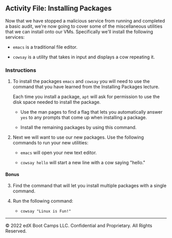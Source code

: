 ## Activity File: Installing Packages

Now that we have stopped a malicious service from running and completed a basic audit, we're now going to cover some of the miscellaneous utilities that we can install onto our VMs. Specifically we'll install the following services:

- `emacs` is a traditional file editor. 

- `cowsay` is a utility that takes in input and displays a cow repeating it. 

### Instructions

1. To install the packages `emacs` and `cowsay` you will need to use the command that you have learned from the Installing Packages lecture.

   Each time you install a package, `apt` will ask for permission to use the disk space needed to install the package.

    - Use the man pages to find a flag that lets you automatically answer `yes` to any prompts that come up when installing a package.

    - Install the remaining packages by using this command. 

2. Next we will want to use our new packages. Use the following commands to run your new utilities:

   - `emacs` will open your new text editor.  

   - `cowsay hello` will start a new line with a cow saying "hello."

#### Bonus

3. Find the command that will let you install multiple packages with a single command.

4. Run the following command:
   - `cowsay "Linux is Fun!"`

---
© 2022 edX Boot Camps LLC. Confidential and Proprietary. All Rights Reserved.
